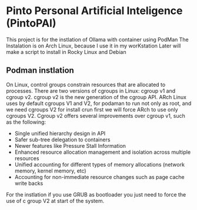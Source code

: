 # Pinto Personal Artificial Inteligence (PintoPAI)
This project is for the instlation of Ollama with container using PodMan
The Instalation is on Arch Linux, because I use it in my worKstation
Later will make a script to install in Rocky Linux and Debian

## Podman instlation


On Linux, control groups constrain resources that are allocated to processes.
There are two versions of cgroups in Linux: cgroup v1 and cgroup v2. cgroup v2 is the new generation of the cgroup API.
ARch Linux uses by default cgroups V1 and V2, for podaman to run not only as root, and we need cgroups V2 for install crun first we will force ARch to use only cgroups V2.
Cgroup v2 offers several improvements over cgroup v1, such as the following:

* Single unified hierarchy design in API
* Safer sub-tree delegation to containers
* Newer features like Pressure Stall Information
* Enhanced resource allocation management and isolation across multiple resources
 * Unified accounting for different types of memory allocations (network memory, kernel memory, etc)
 * Accounting for non-immediate resource changes such as page cache write backs

For the instlation if you use GRUB as bootloader you just need to force the use of c group V2 at start of the system.
